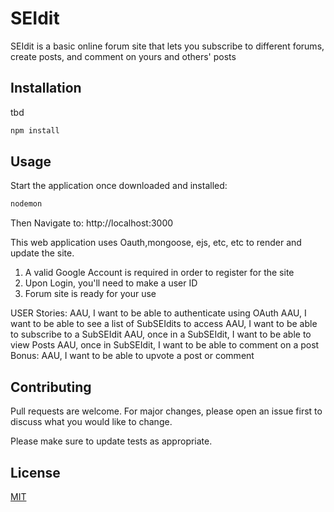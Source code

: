 # SEIdit

SEIdit is a basic online forum site that lets you subscribe to different forums, create posts, and comment on yours and others' posts



## Installation

tbd

```bash
npm install
```

## Usage
Start the application once downloaded and installed:
```bash
nodemon
```
Then Navigate to: http://localhost:3000

This web application uses Oauth,mongoose, ejs, etc, etc to render and update the site.

1) A valid Google Account is required in order to register for the site
2) Upon Login, you'll need to make a user ID
3) Forum site is ready for your use

USER Stories:
AAU, I want to be able to authenticate using OAuth
AAU, I want to be able to see a list of SubSEIdits to access
AAU, I want to be able to subscribe to a SubSEIdit
AAU, once in a SubSEIdit, I want to be able to view Posts
AAU, once in SubSEIdit, I want to be able to comment on a post
Bonus:
AAU, I want to be able to upvote a post or comment

## Contributing
Pull requests are welcome. For major changes, please open an issue first to discuss what you would like to change.

Please make sure to update tests as appropriate.

## License
[MIT](https://choosealicense.com/licenses/mit/)